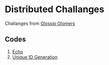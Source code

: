 # Distributed Challanges
Challanges from [Glossip Glomers](https://fly.io/dist-sys/)

## Codes
1. [Echo](./echo/)
2. [Unique ID Generation](./unique-id-generation/)
